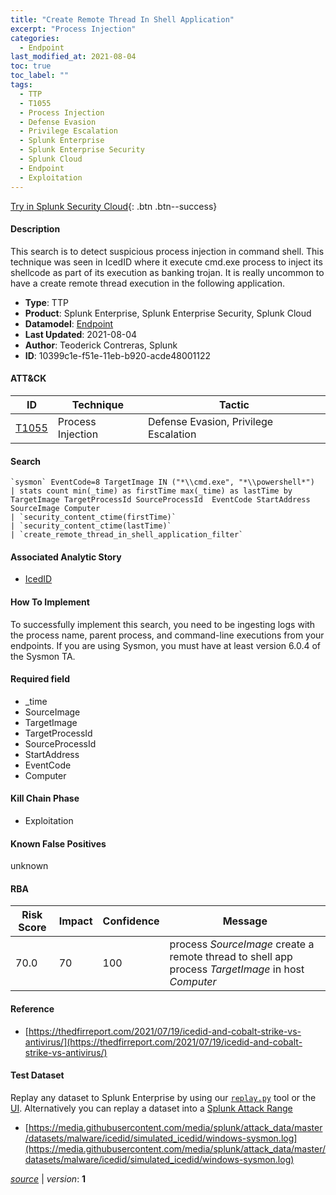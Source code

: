 ```yaml
---
title: "Create Remote Thread In Shell Application"
excerpt: "Process Injection"
categories:
  - Endpoint
last_modified_at: 2021-08-04
toc: true
toc_label: ""
tags:
  - TTP
  - T1055
  - Process Injection
  - Defense Evasion
  - Privilege Escalation
  - Splunk Enterprise
  - Splunk Enterprise Security
  - Splunk Cloud
  - Endpoint
  - Exploitation
---
```




[Try in Splunk Security Cloud](https://www.splunk.com/en_us/cyber-security.html){: .btn .btn--success}

#### Description

This search is to detect suspicious process injection in command shell. This technique was seen in IcedID where it execute cmd.exe process to inject its shellcode as part of its execution as banking trojan. It is really uncommon to have a create remote thread execution in the following application.

- **Type**: TTP
- **Product**: Splunk Enterprise, Splunk Enterprise Security, Splunk Cloud
- **Datamodel**: [Endpoint](https://docs.splunk.com/Documentation/CIM/latest/User/Endpoint)
- **Last Updated**: 2021-08-04
- **Author**: Teoderick Contreras, Splunk
- **ID**: 10399c1e-f51e-11eb-b920-acde48001122


#### ATT&CK

| ID          | Technique   | Tactic       |
| ----------- | ----------- |--------------|
| [T1055](https://attack.mitre.org/techniques/T1055/) | Process Injection | Defense Evasion, Privilege Escalation |



#### Search

```
`sysmon` EventCode=8 TargetImage IN ("*\\cmd.exe", "*\\powershell*") 
| stats count min(_time) as firstTime max(_time) as lastTime by  TargetImage TargetProcessId SourceProcessId  EventCode StartAddress SourceImage Computer 
| `security_content_ctime(firstTime)` 
| `security_content_ctime(lastTime)` 
| `create_remote_thread_in_shell_application_filter`
```

#### Associated Analytic Story
* [IcedID](/stories/icedid)


#### How To Implement
To successfully implement this search, you need to be ingesting logs with the process name, parent process, and command-line executions from your endpoints. If you are using Sysmon, you must have at least version 6.0.4 of the Sysmon TA.

#### Required field
* _time
* SourceImage
* TargetImage
* TargetProcessId
* SourceProcessId
* StartAddress
* EventCode
* Computer


#### Kill Chain Phase
* Exploitation


#### Known False Positives
unknown



#### RBA

| Risk Score  | Impact      | Confidence   | Message      |
| ----------- | ----------- |--------------|--------------|
| 70.0 | 70 | 100 | process $SourceImage$ create a remote thread to shell app process $TargetImage$ in host $Computer$ |



#### Reference

* [https://thedfirreport.com/2021/07/19/icedid-and-cobalt-strike-vs-antivirus/](https://thedfirreport.com/2021/07/19/icedid-and-cobalt-strike-vs-antivirus/)



#### Test Dataset
Replay any dataset to Splunk Enterprise by using our [`replay.py`](https://github.com/splunk/attack_data#using-replaypy) tool or the [UI](https://github.com/splunk/attack_data#using-ui).
Alternatively you can replay a dataset into a [Splunk Attack Range](https://github.com/splunk/attack_range#replay-dumps-into-attack-range-splunk-server)

* [https://media.githubusercontent.com/media/splunk/attack_data/master/datasets/malware/icedid/simulated_icedid/windows-sysmon.log](https://media.githubusercontent.com/media/splunk/attack_data/master/datasets/malware/icedid/simulated_icedid/windows-sysmon.log)



[*source*](https://github.com/splunk/security_content/tree/develop/detections/endpoint/create_remote_thread_in_shell_application.yml) \| *version*: **1**